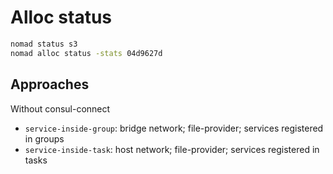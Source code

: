 # Alloc status
```bash
nomad status s3
nomad alloc status -stats 04d9627d

```
## Approaches
Without consul-connect
* `service-inside-group`: bridge network; file-provider; services registered in groups
* `service-inside-task`: host network; file-provider; services registered in tasks